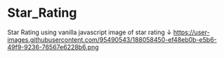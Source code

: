 # Star_Rating
 Star Rating using vanilla javascript
 image of star rating ↓
https://user-images.githubusercontent.com/95490543/188058450-ef48eb0b-e5b6-49f9-9236-76567e6228b6.png
